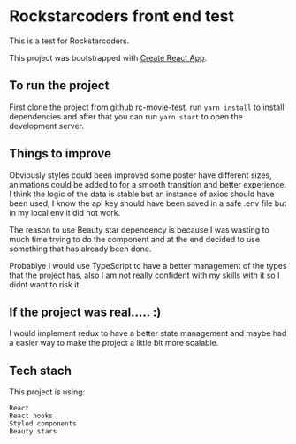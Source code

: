 # Rockstarcoders front end test 

This is a test for Rockstarcoders.

This project was bootstrapped with [Create React App](https://github.com/facebook/create-react-app).  

## To run the project

First clone the project from github [rc-movie-test](https://github.com/Rigo9119/rc-movie-test).
run ```yarn install``` to install dependencies and after that you can run ```yarn start``` to open the development server.

## Things to improve

Obviously styles could been improved some poster have different sizes, animations could be added to for a smooth transition
and better experience. I think the logic of the data is stable but an instance of axios should have been used, I know the api 
key should have been saved in a safe .env file but in my local env it did not work.

The reason to use Beauty star dependency is because I was wasting to much time trying to do the component and at the end decided 
to use something that has already been done. 

Probablye I would use TypeScript to have a better management of the types that the project has, also I am not really confident with 
my skills with it so I didnt want to risk it.

## If the project was real..... :)

I would implement redux to have a better state management and maybe had a easier way to make the project a little bit more scalable.

## Tech stach

This project is using: 

    React
    React hooks
    Styled components
    Beauty stars

